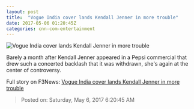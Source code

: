 ```yaml
---
layout: post
title:  "Vogue India cover lands Kendall Jenner in more trouble"
date: 2017-05-06 01:20:45Z
categories: cnn-com-entertainment
---
```


![Vogue India cover lands Kendall Jenner in more trouble](http://i2.cdn.cnn.com/cnnnext/dam/assets/170505125559-tease-only-kendall-jenner-india-cover-super-tease.jpg)

Barely a month after Kendall Jenner appeared in a Pepsi commercial that drew such a concerted backlash that it was withdrawn, she's again at the center of controversy.


Full story on F3News: [Vogue India cover lands Kendall Jenner in more trouble](http://www.f3nws.com/n/c2bQDF)

> Posted on: Saturday, May 6, 2017 6:20:45 AM
